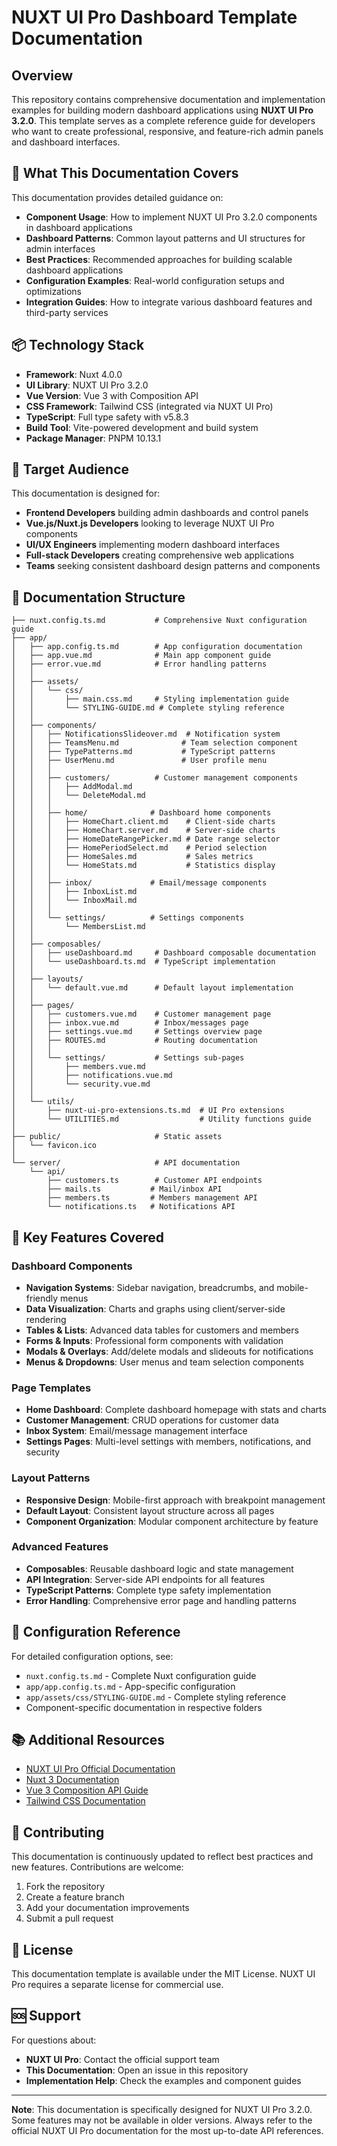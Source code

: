 # NUXT UI Pro Dashboard Template Documentation

## Overview

This repository contains comprehensive documentation and implementation examples for building modern dashboard applications using **NUXT UI Pro 3.2.0**. This template serves as a complete reference guide for developers who want to create professional, responsive, and feature-rich admin panels and dashboard interfaces.

## 🚀 What This Documentation Covers

This documentation provides detailed guidance on:

- **Component Usage**: How to implement NUXT UI Pro 3.2.0 components in dashboard applications
- **Dashboard Patterns**: Common layout patterns and UI structures for admin interfaces  
- **Best Practices**: Recommended approaches for building scalable dashboard applications
- **Configuration Examples**: Real-world configuration setups and optimizations
- **Integration Guides**: How to integrate various dashboard features and third-party services

## 📦 Technology Stack

- **Framework**: Nuxt 4.0.0
- **UI Library**: NUXT UI Pro 3.2.0
- **Vue Version**: Vue 3 with Composition API
- **CSS Framework**: Tailwind CSS (integrated via NUXT UI Pro)
- **TypeScript**: Full type safety with v5.8.3
- **Build Tool**: Vite-powered development and build system
- **Package Manager**: PNPM 10.13.1

## 🎯 Target Audience

This documentation is designed for:

- **Frontend Developers** building admin dashboards and control panels
- **Vue.js/Nuxt.js Developers** looking to leverage NUXT UI Pro components
- **UI/UX Engineers** implementing modern dashboard interfaces
- **Full-stack Developers** creating comprehensive web applications
- **Teams** seeking consistent dashboard design patterns and components

## 📁 Documentation Structure

```
├── nuxt.config.ts.md           # Comprehensive Nuxt configuration guide
├── app/
│   ├── app.config.ts.md        # App configuration documentation
│   ├── app.vue.md              # Main app component guide
│   ├── error.vue.md            # Error handling patterns
│   │
│   ├── assets/
│   │   └── css/
│   │       ├── main.css.md     # Styling implementation guide
│   │       └── STYLING-GUIDE.md # Complete styling reference
│   │
│   ├── components/
│   │   ├── NotificationsSlideover.md  # Notification system
│   │   ├── TeamsMenu.md              # Team selection component
│   │   ├── TypePatterns.md           # TypeScript patterns
│   │   ├── UserMenu.md               # User profile menu
│   │   │
│   │   ├── customers/          # Customer management components
│   │   │   ├── AddModal.md
│   │   │   └── DeleteModal.md
│   │   │
│   │   ├── home/              # Dashboard home components
│   │   │   ├── HomeChart.client.md    # Client-side charts
│   │   │   ├── HomeChart.server.md    # Server-side charts
│   │   │   ├── HomeDateRangePicker.md # Date range selector
│   │   │   ├── HomePeriodSelect.md    # Period selection
│   │   │   ├── HomeSales.md           # Sales metrics
│   │   │   └── HomeStats.md           # Statistics display
│   │   │
│   │   ├── inbox/             # Email/message components
│   │   │   ├── InboxList.md
│   │   │   └── InboxMail.md
│   │   │
│   │   └── settings/          # Settings components
│   │       └── MembersList.md
│   │
│   ├── composables/
│   │   ├── useDashboard.md     # Dashboard composable documentation
│   │   └── useDashboard.ts.md  # TypeScript implementation
│   │
│   ├── layouts/
│   │   └── default.vue.md      # Default layout implementation
│   │
│   ├── pages/
│   │   ├── customers.vue.md    # Customer management page
│   │   ├── inbox.vue.md        # Inbox/messages page
│   │   ├── settings.vue.md     # Settings overview page
│   │   ├── ROUTES.md           # Routing documentation
│   │   │
│   │   └── settings/           # Settings sub-pages
│   │       ├── members.vue.md
│   │       ├── notifications.vue.md
│   │       └── security.vue.md
│   │
│   └── utils/
│       ├── nuxt-ui-pro-extensions.ts.md  # UI Pro extensions
│       └── UTILITIES.md                  # Utility functions guide
│
├── public/                     # Static assets
│   └── favicon.ico
│
└── server/                     # API documentation
    └── api/
        ├── customers.ts        # Customer API endpoints
        ├── mails.ts           # Mail/inbox API
        ├── members.ts         # Members management API
        └── notifications.ts   # Notifications API
```

## 🌟 Key Features Covered

### Dashboard Components
- **Navigation Systems**: Sidebar navigation, breadcrumbs, and mobile-friendly menus
- **Data Visualization**: Charts and graphs using client/server-side rendering
- **Tables & Lists**: Advanced data tables for customers and members
- **Forms & Inputs**: Professional form components with validation
- **Modals & Overlays**: Add/delete modals and slideouts for notifications
- **Menus & Dropdowns**: User menus and team selection components

### Page Templates
- **Home Dashboard**: Complete dashboard homepage with stats and charts
- **Customer Management**: CRUD operations for customer data
- **Inbox System**: Email/message management interface
- **Settings Pages**: Multi-level settings with members, notifications, and security

### Layout Patterns
- **Responsive Design**: Mobile-first approach with breakpoint management
- **Default Layout**: Consistent layout structure across all pages
- **Component Organization**: Modular component architecture by feature

### Advanced Features
- **Composables**: Reusable dashboard logic and state management
- **API Integration**: Server-side API endpoints for all features
- **TypeScript Patterns**: Complete type safety implementation
- **Error Handling**: Comprehensive error page and handling patterns



## 🔧 Configuration Reference

For detailed configuration options, see:
- `nuxt.config.ts.md` - Complete Nuxt configuration guide
- `app/app.config.ts.md` - App-specific configuration
- `app/assets/css/STYLING-GUIDE.md` - Complete styling reference
- Component-specific documentation in respective folders

## 📚 Additional Resources

- [NUXT UI Pro Official Documentation](https://ui.nuxt.com/pro)
- [Nuxt 3 Documentation](https://nuxt.com/docs)
- [Vue 3 Composition API Guide](https://vuejs.org/guide/composition-api-introduction.html)
- [Tailwind CSS Documentation](https://tailwindcss.com/docs)

## 🤝 Contributing

This documentation is continuously updated to reflect best practices and new features. Contributions are welcome:

1. Fork the repository
2. Create a feature branch
3. Add your documentation improvements
4. Submit a pull request

## 📄 License

This documentation template is available under the MIT License. NUXT UI Pro requires a separate license for commercial use.

## 🆘 Support

For questions about:
- **NUXT UI Pro**: Contact the official support team
- **This Documentation**: Open an issue in this repository
- **Implementation Help**: Check the examples and component guides

---

**Note**: This documentation is specifically designed for NUXT UI Pro 3.2.0. Some features may not be available in older versions. Always refer to the official NUXT UI Pro documentation for the most up-to-date API references.
